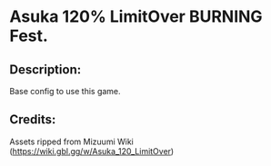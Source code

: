 # Asuka 120% LimitOver BURNING Fest.

## Description: 

Base config to use this game.

## Credits: 

Assets ripped from Mizuumi Wiki (https://wiki.gbl.gg/w/Asuka_120_LimitOver)

